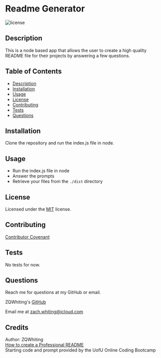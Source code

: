 # Readme Generator
![license](https://img.shields.io/badge/License-MIT-blue)

<a name='description'></a>
## Description
This is a node based app that allows the user to create a high quality README file for their projects by answering a few questions.

## Table of Contents
* [Description](#Description)
* [Installation](#Installation)
* [Usage](#Usage)
* [License](#License)
* [Contributing](#Contributing)
* [Tests](#Tests)
* [Questions](#Questions)

<a name='installation'></a>
## Installation
Clone the repository and run the index.js file in node.

<a name='usage'></a>
## Usage
* Run the index.js file in node
* Answer the prompts
* Retrieve your files from the `./dist` directory

<a name='license'></a>
## License
Licensed under the [MIT](./LICENSE.md) license.

<a name='contributing'></a>
## Contributing
[Contributor Covenant](./contributor-covenant.md)

<a name='tests'></a>
## Tests
No tests for now.

<a name='questions'></a>
## Questions
Reach me for questions at my GitHub or email.

ZQWhiting's [GitHub](https://github.com/ZQWhiting)

Email me at <zach.whiting@icloud.com>

<a name ='credits'></a>
## Credits
Author: ZQWhiting\
[How to create a Professional README](./readme-guide.md)\
Starting code and prompt provided by the UofU Online Coding Bootcamp